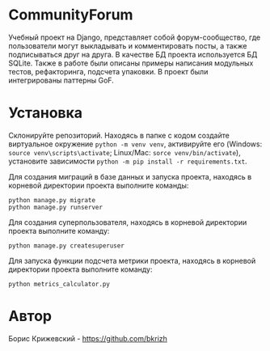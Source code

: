 # CommunityForum

Учебный проект на Django, представляет собой форум-сообщество, где пользователи могут выкладывать и комментировать посты, а также подписываться друг на друга. В качестве БД проекта используется БД SQLite. Также в работе были описаны примеры написания модульных тестов, рефакторинга, подсчета упаковки. В проект были интегрированы паттерны GoF.

# Установка
Склонируйте репозиторий. Находясь в папке с кодом создайте виртуальное окружение `python -m venv venv`, активируйте его (Windows: `source venv\scripts\activate`; Linux/Mac: `sorce venv/bin/activate`), установите зависимости `python -m pip install -r requirements.txt`.

Для создания миграций в базе данных и запуска проекта, находясь в корневой директории проекта выполните команды:
```
python manage.py migrate
python manage.py runserver
```

Для создания суперпользователя, находясь в корневой директории проекта выполните команду:
```
python manage.py createsuperuser
```

Для запуска функции подсчета метрики проекта, находясь в корневой директории проекта выполните команду:
```
python metrics_calculator.py
```

# Автор

Борис Крижевский - https://github.com/bkrizh